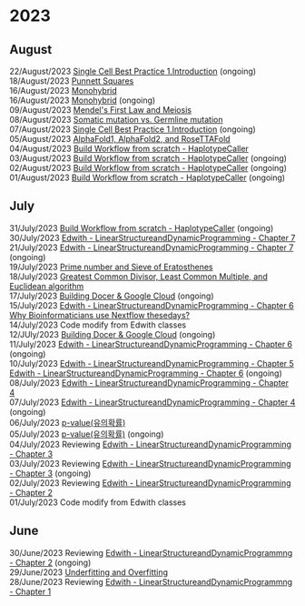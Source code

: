 # 2023
## August
22/August/2023 [Single Cell Best Practice 1.Introduction](./SingleCellBestPractice-1.Introduction.md) (ongoing)    
18/August/2023 [Punnett Squares](./IntGen_1.5_PunnettSquares.md)    
16/August/2023 [Monohybrid](./IntGen_1.4_Monohybrid.md)    
16/August/2023 [Monohybrid](./IntGen_1.4_Monohybrid.md) (ongoing)    
09/August/2023 [Mendel's First Law and Meiosis](./IntGen_1.1-1.3_MendelsFirstLawMeiosis.md)    
08/August/2023 [Somatic mutation vs. Germline mutation](./IntGen_6.2_SomaticMutVsGermlineMut.md)    
07/August/2023 [Single Cell Best Practice  1.Introduction](./SingleCellBestPractice-1.Introduction.md) (ongoing)    
05/August/2023 [AlphaFold1, AlphaFold2, and RoseTTAFold](./AlphaFold1,%20AlphaFold2,%20and%20RoseTTAFold.md)    
04/August/2023 [Build Workflow from scratch - HaplotypeCaller](./Build%20Workflow%20from%20scratch%20-%20HaplotypeCaller.md)    
03/August/2023 [Build Workflow from scratch - HaplotypeCaller](./Build%20Workflow%20from%20scratch%20-%20HaplotypeCaller.md) (ongoing)    
02/August/2023 [Build Workflow from scratch - HaplotypeCaller](./Build%20Workflow%20from%20scratch%20-%20HaplotypeCaller.md) (ongoing)    
01/August/2023 [Build Workflow from scratch - HaplotypeCaller](./Build%20Workflow%20from%20scratch%20-%20HaplotypeCaller.md) (ongoing)    
## July
31/July/2023 [Build Workflow from scratch - HaplotypeCaller](./Build%20Workflow%20from%20scratch%20-%20HaplotypeCaller.md) (ongoing)    
30/July/2023 [Edwith - LinearStructureandDynamicProgramming - Chapter 7](./edwith_LSnDP_Ch7.md)    
21/July/2023 [Edwith - LinearStructureandDynamicProgramming - Chapter 7](./edwith_LSnDP_Ch7.md) (ongoing)    
19/July/2023 [Prime number and Sieve of Eratosthenes](./Prime%20number%20and%20Sieve%20of%20Eratosthenes.md)    
18/July/2023 [Greatest Common Divisor, Least Common Multiple, and Euclidean algorithm](./Greatest%20Common%20Divisor,%20Least%20Common%20Multiple,%20and%20Euclidean%20algorithm.md)    
17/July/2023 [Building Docer & Google Cloud](./Building%20Docker%20in%20Google%20Cloud.md) (ongoing)    
15/July/2023 [Edwith - LinearStructureandDynamicProgramming - Chapter 6](edwith_LSnDP_Ch6.md)   
					[Why Bioinformaticians use Nextflow thesedays?](./Why%20Bioinformaticiansuse%20Nextflow%20Thesedays.md)    
14/July/2023 Code modify from Edwith classes    
12/JUly/2023 [Building Docer & Google Cloud](./Building%20Docker%20in%20Google%20Cloud.md) (ongoing)    
11/July/2023 [Edwith - LinearStructureandDynamicProgramming - Chapter 6](edwith_LSnDP_Ch6.md) (ongoing)    
10/July/2023 [Edwith - LinearStructureandDynamicProgramming - Chapter 5](edwith_LSnDP_Ch5.md)    
					[Edwith - LinearStructureandDynamicProgramming - Chapter 6](edwith_LSnDP_Ch6.md) (ongoing)    
08/July/2023 [Edwith - LinearStructureandDynamicProgramming - Chapter 4](edwith_LSnDP_Ch4.md)    
07/July/2023 [Edwith - LinearStructureandDynamicProgramming - Chapter 4](edwith_LSnDP_Ch4.md) (ongoing)    
06/July/2023 [p-value(유의확률)](./p-value(%EC%9C%A0%EC%9D%98%ED%99%95%EB%A5%A0).md)    
05/July/2023 [p-value(유의확률)](./p-value(%EC%9C%A0%EC%9D%98%ED%99%95%EB%A5%A0).md) (ongoing)    
04/July/2023 Reviewing [Edwith - LinearStructureandDynamicProgramming - Chapter 3](edwith_LSnDP_Ch3.md)     
03/July/2023 Reviewing [Edwith - LinearStructureandDynamicProgramming - Chapter 3](edwith_LSnDP_Ch3.md) (ongoing)    
02/July/2023 Reviewing [Edwith - LinearStructureandDynamicProgramming - Chapter 2](edwith_LSnDP_Ch2.md)     
01/July/2023 Code modify from Edwith classes    
## June
30/June/2023 Reviewing [Edwith - LinearStructureandDynamicProgrammng - Chapter 2](edwith_LSnDP_Ch2.md) (ongoing)    
29/June/2023 [Underfitting and Overfitting](./Underfitting%20and%20Overfitting.md)    
28/June/2023 Reviewing [Edwith - LinearStructureandDynamicProgrammng - Chapter 1](edwith_LSnDP_Ch1.md)